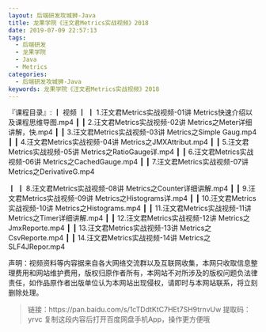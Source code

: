 ```yaml
---
layout: 后端研发攻城狮-Java
title: 龙果学院《汪文君Metrics实战视频》2018
date: 2019-07-09 22:57:13
tags:
  - 后端研发
  - 龙果学院
  - Java
  - Metrics
categories:
  - 后端研发攻城狮-Java
keywords: 龙果学院《汪文君Metrics实战视频》2018
---
```


『课程目录』: 
┃  视频
┃  ┃  1.汪文君Metrics实战视频-01讲 Metrics快速介绍以及课程思维导图.mp4
┃  ┃  2.汪文君Metrics实战视频-02讲 Metrics之Meter详细讲解，快.mp4
┃  ┃  3.汪文君Metrics实战视频-03讲 Metrics之Simple Gaug.mp4
┃  ┃  4.汪文君Metrics实战视频-04讲 Metrics之JMXAttribut.mp4
┃  ┃  5.汪文君Metrics实战视频-05讲 Metrics之RatioGauge详.mp4
┃  ┃  6.汪文君Metrics实战视频-06讲 Metrics之CachedGauge.mp4
┃  ┃  7.汪文君Metrics实战视频-07讲 Metrics之DerivativeG.mp4
<!-- more -->  
┃  ┃  8.汪文君Metrics实战视频-08讲 Metrics之Counter详细讲解.mp4
┃  ┃  9.汪文君Metrics实战视频-09讲 Metrics之Histograms详.mp4
┃  ┃  10.汪文君Metrics实战视频-10讲 Metrics之Histograms.mp4
┃  ┃  11.汪文君Metrics实战视频-11讲 Metrics之Timer详细讲解.mp4
┃  ┃  12.汪文君Metrics实战视频-12讲 Metrics之JmxReporte.mp4
┃  ┃  13.汪文君Metrics实战视频-13讲 Metrics之CsvReporte.mp4
┃  ┃  14.汪文君Metrics实战视频-14讲 Metrics之SLF4JRepor.mp4
<div class="post-copyright">
    <div class="post-copyright__author">
      <span class="post-copyright-meta">声明：视频资料等内容据来自各大网络交流群以及互联网收集，本网只收取信息整理费用和网站维护费用，版权归原作者所有，本网站不对所涉及的版权问题负法律责任，如作品原作者出版单位认为本网站出现侵权，请即时与本网站联系，将立刻删除处理。 </span>
    </div>
</div>

<blockquote class="blockquote-center">
链接：https://pan.baidu.com/s/1cTDdtKtC7HEt7SH9trnvUw 
提取码：yrvc 
复制这段内容后打开百度网盘手机App，操作更方便哦
</blockquote>

